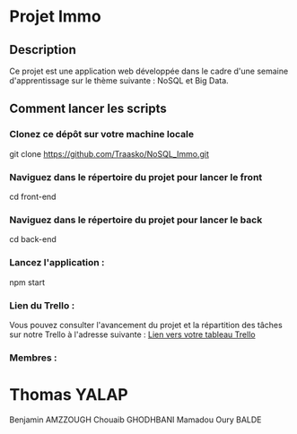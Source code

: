 # Projet Immo

## Description
Ce projet est une application web développée dans le cadre d'une semaine d'apprentissage sur le thème suivante : NoSQL et Big Data.

## Comment lancer les scripts

### Clonez ce dépôt sur votre machine locale
git clone https://github.com/Traasko/NoSQL_Immo.git

### Naviguez dans le répertoire du projet pour lancer le front
cd front-end

### Naviguez dans le répertoire du projet pour lancer le back
cd back-end

### Lancez l'application :
npm start

### Lien du Trello :
Vous pouvez consulter l'avancement du projet et la répartition des tâches sur notre Trello à l'adresse suivante : [Lien vers votre tableau Trello](https://trello.com/b/5e6ie0D5/nosql)

### Membres :
# Thomas YALAP
Benjamin AMZZOUGH
Chouaib GHODHBANI
Mamadou Oury BALDE
